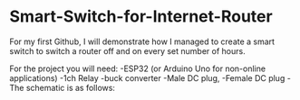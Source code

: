 # Smart-Switch-for-Internet-Router
For my first Github, I will demonstrate how I managed to create a smart switch to switch a router off and on every set number of hours.

For the project you will need:
-ESP32 (or Arduino Uno for non-online applications)
-1ch Relay
-buck converter
-Male DC plug,
-Female DC plug
-The schematic is as follows:


